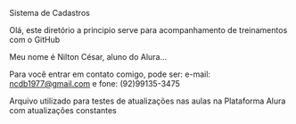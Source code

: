 Sistema de Cadastros

Olá, este diretório a principio serve para acompanhamento de treinamentos com o GitHub

Meu nome é Nilton César, aluno do Alura...

Para você entrar em contato comigo, pode ser: e-mail: ncdb1977@gmail.com e fone: (92)99135-3475

Arquivo utilizado para testes de atualizações nas aulas na Plataforma Alura com atualizações constantes
